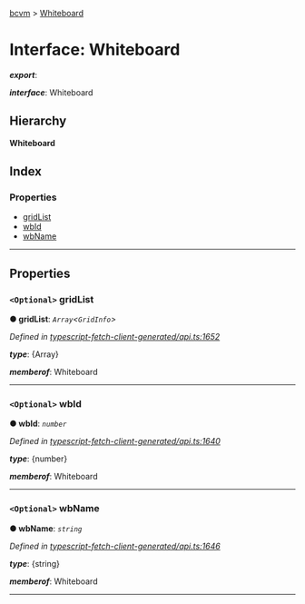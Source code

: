 [bcvm](../README.md) > [Whiteboard](../interfaces/whiteboard.md)

# Interface: Whiteboard

*__export__*: 

*__interface__*: Whiteboard

## Hierarchy

**Whiteboard**

## Index

### Properties

* [gridList](whiteboard.md#gridlist)
* [wbId](whiteboard.md#wbid)
* [wbName](whiteboard.md#wbname)

---

## Properties

<a id="gridlist"></a>

### `<Optional>` gridList

**● gridList**: *`Array`<`GridInfo`>*

*Defined in [typescript-fetch-client-generated/api.ts:1652](https://github.com/boardwalktech/Boardwalk-Client-Virtual-Machine-JS/blob/bd51c2e/typescript/src/typescript-fetch-client-generated/api.ts#L1652)*

*__type__*: {Array<GridInfo>}

*__memberof__*: Whiteboard

___
<a id="wbid"></a>

### `<Optional>` wbId

**● wbId**: *`number`*

*Defined in [typescript-fetch-client-generated/api.ts:1640](https://github.com/boardwalktech/Boardwalk-Client-Virtual-Machine-JS/blob/bd51c2e/typescript/src/typescript-fetch-client-generated/api.ts#L1640)*

*__type__*: {number}

*__memberof__*: Whiteboard

___
<a id="wbname"></a>

### `<Optional>` wbName

**● wbName**: *`string`*

*Defined in [typescript-fetch-client-generated/api.ts:1646](https://github.com/boardwalktech/Boardwalk-Client-Virtual-Machine-JS/blob/bd51c2e/typescript/src/typescript-fetch-client-generated/api.ts#L1646)*

*__type__*: {string}

*__memberof__*: Whiteboard

___

